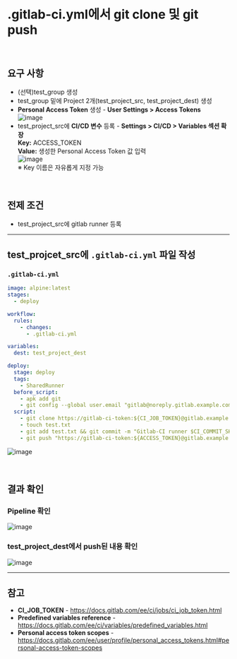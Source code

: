 # .gitlab-ci.yml에서 git clone 및 git push

<br>

## 요구 사항
- (선택)test_group 생성
- test_group 밑에 Project 2개(test_project_src, test_project_dest) 생성
- **Personal Access Token** 생성 - **User Settings > Access Tokens**  
  ![image](https://user-images.githubusercontent.com/46125158/184540080-993fddb7-c012-4c8d-9a8d-def2e9da54e3.png)
- test_project_src에 **CI/CD 변수** 등록 - **Settings > CI/CD > Variables 섹션 확장**  
  **Key:** ACCESS_TOKEN  
  **Value:** 생성한 Personal Access Token 값 입력  
  ![image](https://user-images.githubusercontent.com/46125158/184540248-cb2b1838-37c3-4358-ab17-c22a1d0f7d8a.png)  
  ※ Key 이름은 자유롭게 지정 가능

<br>

## 전제 조건
- test_project_src에 gitlab runner 등록

<hr>

## test_projcet_src에 `.gitlab-ci.yml` 파일 작성

### `.gitlab-ci.yml`
```yaml
image: alpine:latest
stages:
  - deploy

workflow:
  rules:
    - changes:
      - .gitlab-ci.yml

variables:
  dest: test_project_dest

deploy:
  stage: deploy
  tags:
    - SharedRunner
  before_script:
    - apk add git
    - git config --global user.email "gitlab@noreply.gitlab.example.com" && git config --global user.name "gitlab-ci runner"
  script:
    - git clone https://gitlab-ci-token:${CI_JOB_TOKEN}@gitlab.example.com/test_group/$dest.git && cd $dest
    - touch test.txt
    - git add test.txt && git commit -m "Gitlab-CI runner $CI_COMMIT_SHORT_SHA"
    - git push "https://gitlab-ci-token:${ACCESS_TOKEN}@gitlab.example.com/test_group/$dest.git" main
```


![image](https://user-images.githubusercontent.com/46125158/184539983-fc87121f-35a0-4b67-8163-6de086b656f4.png)

<br>

## 결과 확인

### Pipeline 확인
![image](https://user-images.githubusercontent.com/46125158/184540774-70557ea7-73ed-47e2-9eb4-6156309da620.png)

### test_project_dest에서 push된 내용 확인
![image](https://user-images.githubusercontent.com/46125158/184539615-5b4d2932-0acf-40e1-8215-b434d09d93c6.png)

<hr>

## 참고
- **CI_JOB_TOKEN** - https://docs.gitlab.com/ee/ci/jobs/ci_job_token.html
- **Predefined variables reference** - https://docs.gitlab.com/ee/ci/variables/predefined_variables.html
- **Personal access token scopes** - https://docs.gitlab.com/ee/user/profile/personal_access_tokens.html#personal-access-token-scopes
